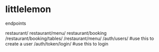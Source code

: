 # littlelemon

endpoints

restaurant/
restaurant/menu/
restaurant/booking
/restaurant/booking/tables/
/restaurant/menu/
/auth/users/  #use this to create a user
/auth/token/login/  #use this to login
